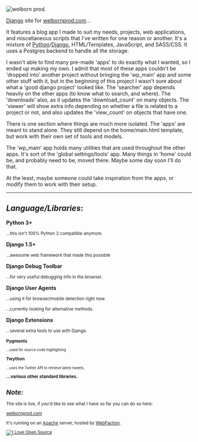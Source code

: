 ![welborn prod.](http://welbornprod.com/static/images/welbornprod-logo.png)

[Django] site for [welbornprod.com]...


It features a blog app I made to suit my needs, projects, web applications,
and miscellaneous scripts that I've written for one reason or another.
It's a mixture of [Python]/[Django], HTML/Templates, JavaScript, and SASS/CSS.
It uses a Postgres backend to handle all the storage.


I wasn't able to find many pre-made 'apps' to do exactly what I wanted,
so I ended up making my own. I admit that most of these apps couldn't be
'dropped into' another project without bringing the 'wp_main' app and some
other stuff with it, but in the beginning of this project I wasn't sure about
what a 'good django project' looked like. The 'searcher' app depends heavily on
the other apps (to know what to search, and where). The 'downloads' also, as it
updates the 'download_count' on many objects. The 'viewer' will show extra info
depending on whether a file is related to a project or not, and also updates
the 'view_count' on objects that have one.


There is one section where things are much more isolated. The 'apps' are meant
to stand alone. They still depend on the home/main.html template,
but work with their own set of tools and models.


The 'wp_main' app holds many utilities that are used throughout the other apps.
It's sort of the 'global settings/tools' app. Many things in 'home' could be,
and probably need to be, moved there. Maybe some day soon I'll do that.


At the least, maybe someone could take inspiration from the apps, or modify them
to work with their setup.


------------------

_*Language/Libraries*_:
-----------------------

**Python 3+**

  <small>...this isn't 100% Python 2 compatible anymore.</small>

**Django 1.5+**

  <small>...awesome web framework that made this possible</small>

**Django Debug Toolbar**

  <small>...for very useful debugging info in the browser.</small>

**Django User Agents**

  <small>...using it for browser/mobile detection right now. </small>

  <small>...currently looking for alternative methods.</small>

**Django Extensions**

  <small>...several extra tools to use with Django.

**Pygments**

  <small>...used for source code highlighting</small>

**Twython**

  <small>...uses the Twitter API to retrieve latest tweets.</small>


**...various other standard libraries.**



_*Note:*_
---------
The site is live, if you'd like to see what I have so far you can do so here:

[welbornprod.com]

It's running on an [Apache] server, hosted by [WebFaction].

[![I Love Open Source](http://www.iloveopensource.io/images/logo-lightbg.png)](http://www.iloveopensource.io/projects/53e6d33587659fce660044fb)

   [welbornprod.com]: http://welbornprod.com "welbornprod.com"
   [welbornprod.info]: http://welbornprod.info "welbornprod.info"
   [Django]: http://djangoproject.com
   [Apache]: http://httpd.apache.org
   [Python]: http://python.org
   [WebFaction]: http://webfaction.com
